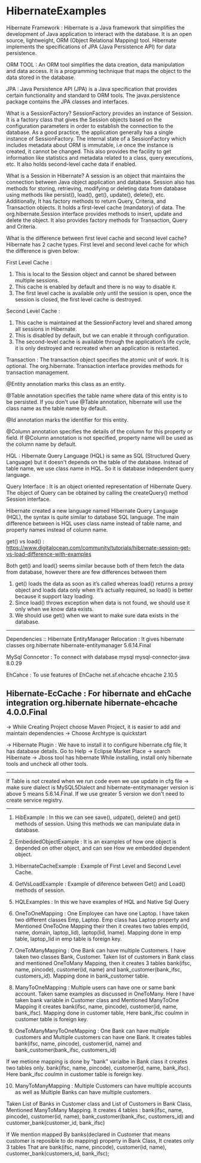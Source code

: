 # HibernateExamples

Hibernate Framework :
Hibernate is a Java framework that simplifies the development of Java application to interact with the database. 
It is an open source, lightweight, ORM (Object Relational Mapping) tool. 
Hibernate implements the specifications of JPA (Java Persistence API) for data persistence.

ORM TOOL :
An ORM tool simplifies the data creation, data manipulation and data access. 
It is a programming technique that maps the object to the data stored in the database.

JPA :
Java Persistence API (JPA) is a Java specification that provides certain functionality and standard to ORM tools. 
The javax.persistence package contains the JPA classes and interfaces.

What is a SessionFactory?
SessionFactory provides an instance of Session. It is a factory class that gives the Session objects based on the configuration parameters in order to establish the connection to the database.
As a good practice, the application generally has a single instance of SessionFactory. The internal state of a SessionFactory which includes metadata about ORM is immutable, i.e once the instance is created, it cannot be changed.
This also provides the facility to get information like statistics and metadata related to a class, query executions, etc. It also holds second-level cache data if enabled.



What is a Session in Hibernate?
A session is an object that maintains the connection between Java object application and database. Session also has methods for storing, retrieving, modifying or deleting data from database using methods like persist(), load(), get(), update(), delete(), etc. Additionally, It has factory methods to return Query, Criteria, and Transaction objects. 
It holds a first-level cache (mandatory) of data. 
The org.hibernate.Session interface provides methods to insert, update and delete the object. 
It also provides factory methods for Transaction, Query and Criteria.


What is the difference between first level cache and second level cache?
Hibernate has 2 cache types. First level and second level cache for which the difference is given below:

First Level Cache :
1. This is local to the Session object and cannot be shared between multiple sessions.
2. This cache is enabled by default and there is no way to disable it.	
3. The first level cache is available only until the session is open, once the session is closed, the first level cache is destroyed.	

Second Level Cache :
1. This cache is maintained at the SessionFactory level and shared among all sessions in Hibernate.
2. This is disabled by default, but we can enable it through configuration.
3. The second-level cache is available through the application’s life cycle, it is only destroyed and recreated when an application is restarted.


Transaction : 
The transaction object specifies the atomic unit of work. It is optional. The org.hibernate.
Transaction interface provides methods for transaction management.

@Entity annotation marks this class as an entity.

@Table annotation specifies the table name where data of this entity is to be persisted. 
If you don't use @Table annotation, hibernate will use the class name as the table name by default.

@Id annotation marks the identifier for this entity.

@Column annotation specifies the details of the column for this property or field. 
If @Column annotation is not specified, property name will be used as the column name by default.

HQL : 
Hibernate Query Language (HQL) is same as SQL (Structured Query Language) but it doesn't depends on the table of the database. 
Instead of table name, we use class name in HQL. So it is database independent query language.

Query Interface : 
It is an object oriented representation of Hibernate Query. 
The object of Query can be obtained by calling the createQuery() method Session interface.

Hibernate created a new language named Hibernate Query Language (HQL), the syntax is quite similar to database SQL language. 
The main difference between is HQL uses class name instead of table name, and property names instead of column name.

get() vs load() : https://www.digitalocean.com/community/tutorials/hibernate-session-get-vs-load-difference-with-examples

Both get() and load() seems similar because both of them fetch the data from database, however there are few differences between them
1. get() loads the data as soon as it’s called whereas load() returns a proxy object and loads data only when it’s actually required, so load() is better because it support lazy loading.
2. Since load() throws exception when data is not found, we should use it only when we know data exists.
3. We should use get() when we want to make sure data exists in the database.

-----------------------------------------------------------------------------------------------------------

Dependencies :: 
Hibernate EntityManager Relocation : It gives hibernate classes
<dependency>
    <groupId>org.hibernate</groupId>
    <artifactId>hibernate-entitymanager</artifactId>
    <version>5.6.14.Final</version>
</dependency>

MySql Conncetor : To connect with database
<dependency>
	    <groupId>mysql</groupId>
	    <artifactId>mysql-connector-java</artifactId>
	    <version>8.0.29</version>
</dependency>

EhCahce : To use features of EhCache
<dependency>
	    <groupId>net.sf.ehcache</groupId>
	    <artifactId>ehcache</artifactId>
	    <version>2.10.5</version>
</dependency>

Hibernate-EcCache : For hibernate and ehCache integration
<dependency>
    <groupId>org.hibernate</groupId>
    <artifactId>hibernate-ehcache</artifactId>
    <version>4.0.0.Final</version>
</dependency>
--------------------------------------------------------------------------------------------------------------

-> While Creating Project choose Maven Project, it is easier to add and maintain dependencies
-> Choose Archtype is quickstart

-> Hibernate Plugin : We have to install it to configure hibernate.cfg file, It has database details.
   Go to Help -> Eclipse Market Place -> search Hibernate -> Jboss tool has hibernate
   While installing, install only hibernate tools and uncheck all other tools. 

--------------------------------------------------------------------------------------------------------------

If Table is not created when we run code even we use update in cfg file -> make sure dialect is MySQL5Dialect and hibernate-entitymanager
version is above 5 means 5.6.14.Final. If we use greater 5 version we don't need to create service registry.

----------------------------------------------------------------------------------------------------------------
1. HibExample : In this we can see save(), udpate(), delete() and get() methods of session. 
                Using this methods we can manipulate data in database.

2. EmbeddedObjectExample : It is an examples of how one object is depended on other object, and can see How we embedded dependent object.

3. HibernateCacheExample : Example of First Level and Second Level Cache.

4. GetVsLoadExample : Example of diference between Get() and Load() methods of session.

5. HQLExamples : In this we have examples of HQL and Native Sql Query

6. OneToOneMapping : One Employee can have one Laptop.
I have taken two different classes Emp, Laptop. Emp class has Laptop property and Mentioned OneToOne Mapping their
then it creates two tables emp(id, name, domain, laptop_lid), laptop(lid, lname).
Mapping done in emp table, laptop_lid in emp table is foreign key.
  
7. OneToManyMapping : One Bank can have multiple Customers.
I have taken two classes Bank, Customer. Taken list of customers in Bank class and mentioned OneToMany Mapping,
then it creates 3 tables bank(ifsc, name, pincode), customer(id, name) and bank_customer(bank_ifsc, customers_id).
Mapping done in bank_customer table.

8. ManyToOneMapping : Multiple users can have one or same bank account.
Taken same examples as discussed in OneToMany. Here I have taken bank variable in Customer class and Mentioned ManyToOne Mapping
it creates bank(ifsc, name, pincode), customer(id, name, bank_ifsc).
Mapping done in customer table, Here bank_ifsc coulmn in customer table is foreign key.



9. OneToManyManyToOneMapping : One Bank can have multiple customers and Multiple customers can have one Bank.
It creates tables bank(ifsc, name, pincode), customer(id, name) and bank_customer(bank_ifsc, customers_id)

If we metione mapping is done by "bank" varialbe in Bank class it creates two tables only.
bank(ifsc, name, pincode), customer(id, name, bank_ifsc).
Here bank_ifsc coulmn in customer table is foreign key.


10. ManyToManyMapping : Multiple Customers can have multiple accounts as well as Multiple Banks can have multiple customers.

Taken List of Banks in Customer class and List of Customers in Bank Class, Mentioned ManyToMany Mapping.
It creates 4 tables : bank(ifsc, name, pincode), customer(id, name),
                      bank_customer(bank_ifsc, customers_id) and customer_bank(customer_id, bank_ifsc)

If We mention mapped By banks(declared in Customer that means customer is reposible to do mapping) property in Bank Class, 
It creates only 3 tables That are bank(ifsc, name, pincode), customer(id, name), customer_bank(customers_id, bank_ifsc);


